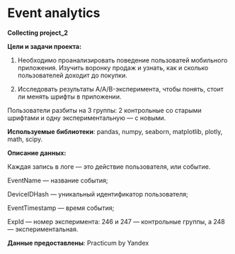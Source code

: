 # Event analytics
**Collecting project_2**


**Цели и задачи проекта:**

1. Необходимо проанализировать поведение пользоватей мобильного приложения.
Изучить воронку продаж и узнать, как и сколько пользователей доходит до покупки. 

2. Исследовать результаты A/A/B-эксперимента, чтобы понять, стоит ли менять шрифты в приложении. 

Пользователи разбиты на 3 группы: 2 контрольные со старыми шрифтами и одну экспериментальную — с новыми. 

**Используемые библиотеки**: pandas, numpy, seaborn, matplotlib, plotly, math, scipy. 

**Описание данных:** 

Каждая запись в логе — это действие пользователя, или событие.

EventName — название события;

DeviceIDHash — уникальный идентификатор пользователя;

EventTimestamp — время события;

ExpId — номер эксперимента: 246 и 247 — контрольные группы, а 248 — экспериментальная.

**Данные предоставлены**: Practicum by Yandex

